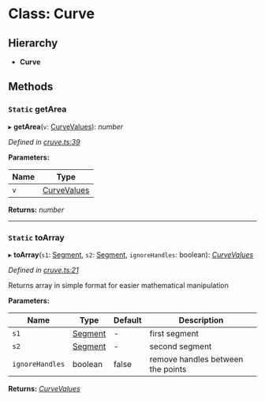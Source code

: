 # Class: Curve

## Hierarchy

* **Curve**

## Methods

### `Static` getArea

▸ **getArea**(`v`: [CurveValues](../modules/_cruve_.md#curvevalues)): *number*

*Defined in [cruve.ts:39](https://github.com/datatorch/geometry.js/blob/4734bb2/src/cruve.ts#L39)*

**Parameters:**

Name | Type |
------ | ------ |
`v` | [CurveValues](../modules/_cruve_.md#curvevalues) |

**Returns:** *number*

___

### `Static` toArray

▸ **toArray**(`s1`: [Segment](_segment_.segment.md), `s2`: [Segment](_segment_.segment.md), `ignoreHandles`: boolean): *[CurveValues](../modules/_cruve_.md#curvevalues)*

*Defined in [cruve.ts:21](https://github.com/datatorch/geometry.js/blob/4734bb2/src/cruve.ts#L21)*

Returns array in simple format for easier mathematical manipulation

**Parameters:**

Name | Type | Default | Description |
------ | ------ | ------ | ------ |
`s1` | [Segment](_segment_.segment.md) | - | first segment |
`s2` | [Segment](_segment_.segment.md) | - | second segment |
`ignoreHandles` | boolean | false | remove handles between the points  |

**Returns:** *[CurveValues](../modules/_cruve_.md#curvevalues)*
